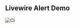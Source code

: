 ## Livewire Alert Demo
![CI](https://github.com/jantinnerezo/livewire-alert-demo/workflows/CI/badge.svg)
